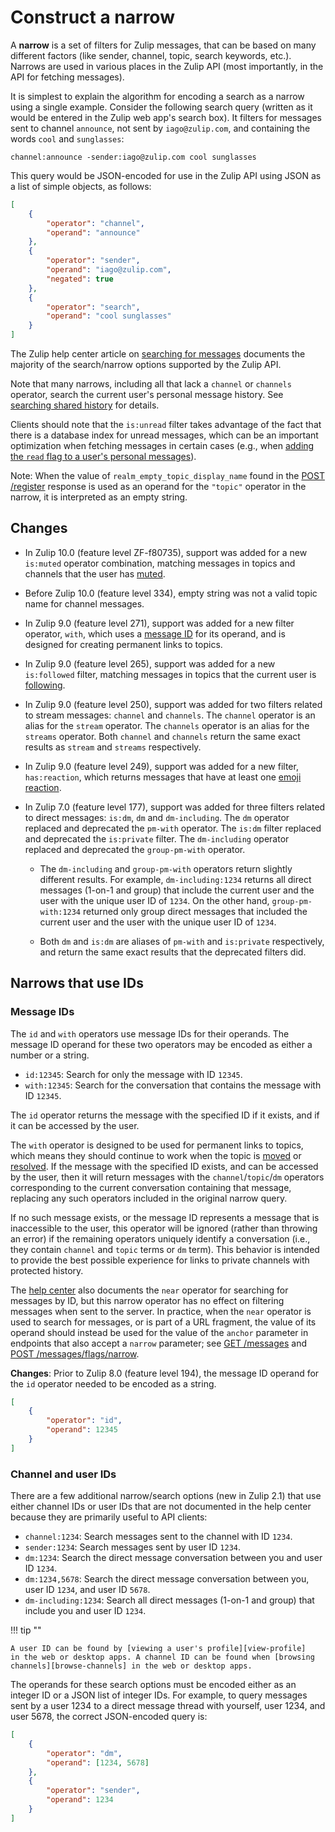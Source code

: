 # Construct a narrow

A **narrow** is a set of filters for Zulip messages, that can be based
on many different factors (like sender, channel, topic, search
keywords, etc.). Narrows are used in various places in the Zulip
API (most importantly, in the API for fetching messages).

It is simplest to explain the algorithm for encoding a search as a
narrow using a single example. Consider the following search query
(written as it would be entered in the Zulip web app's search box).
It filters for messages sent to channel `announce`, not sent by
`iago@zulip.com`, and containing the words `cool` and `sunglasses`:

```
channel:announce -sender:iago@zulip.com cool sunglasses
```

This query would be JSON-encoded for use in the Zulip API using JSON
as a list of simple objects, as follows:

```json
[
    {
        "operator": "channel",
        "operand": "announce"
    },
    {
        "operator": "sender",
        "operand": "iago@zulip.com",
        "negated": true
    },
    {
        "operator": "search",
        "operand": "cool sunglasses"
    }
]
```

The Zulip help center article on [searching for messages](/help/search-for-messages)
documents the majority of the search/narrow options supported by the
Zulip API.

Note that many narrows, including all that lack a `channel` or `channels`
operator, search the current user's personal message history. See
[searching shared history](/help/search-for-messages#searching-shared-history)
for details.

Clients should note that the `is:unread` filter takes advantage of the
fact that there is a database index for unread messages, which can be an
important optimization when fetching messages in certain cases (e.g.,
when [adding the `read` flag to a user's personal
messages](/api/update-message-flags-for-narrow)).

Note: When the value of `realm_empty_topic_display_name` found in
the [POST /register](/api/register-queue) response is used as an operand
for the `"topic"` operator in the narrow, it is interpreted
as an empty string.

## Changes

* In Zulip 10.0 (feature level ZF-f80735), support was added for a new
  `is:muted` operator combination, matching messages in topics and
  channels that the user has [muted](/help/mute-a-topic).

* Before Zulip 10.0 (feature level 334), empty string was not a valid
  topic name for channel messages.

* In Zulip 9.0 (feature level 271), support was added for a new filter
  operator, `with`, which uses a [message ID](#message-ids) for its
  operand, and is designed for creating permanent links to topics.

* In Zulip 9.0 (feature level 265), support was added for a new
  `is:followed` filter, matching messages in topics that the current
  user is [following](/help/follow-a-topic).

* In Zulip 9.0 (feature level 250), support was added for two filters
  related to stream messages: `channel` and `channels`. The `channel`
  operator is an alias for the `stream` operator. The `channels`
  operator is an alias for the `streams` operator. Both `channel` and
  `channels` return the same exact results as `stream` and `streams`
  respectively.

* In Zulip 9.0 (feature level 249), support was added for a new filter,
  `has:reaction`, which returns messages that have at least one [emoji
  reaction](/help/emoji-reactions).

* In Zulip 7.0 (feature level 177), support was added for three filters
  related to direct messages: `is:dm`, `dm` and `dm-including`. The
  `dm` operator replaced and deprecated the `pm-with` operator. The
  `is:dm` filter replaced and deprecated the `is:private` filter. The
  `dm-including` operator replaced and deprecated the `group-pm-with`
  operator.

    * The `dm-including` and `group-pm-with` operators return slightly
      different results. For example, `dm-including:1234` returns all
      direct messages (1-on-1 and group) that include the current user
      and the user with the unique user ID of `1234`. On the other hand,
      `group-pm-with:1234` returned only group direct messages that
      included the current user and the user with the unique user ID of
      `1234`.

    * Both `dm` and `is:dm` are aliases of `pm-with` and `is:private`
      respectively, and return the same exact results that the
      deprecated filters did.

## Narrows that use IDs

### Message IDs

The `id` and `with` operators use message IDs for their operands. The
message ID operand for these two operators may be encoded as either a
number or a string.

* `id:12345`: Search for only the message with ID `12345`.
* `with:12345`: Search for the conversation that contains the message
  with ID `12345`.

The `id` operator returns the message with the specified ID if it exists,
and if it can be accessed by the user.

The `with` operator is designed to be used for permanent links to
topics, which means they should continue to work when the topic is
[moved](/help/move-content-to-another-topic) or
[resolved](/help/resolve-a-topic). If the message with the specified
ID exists, and can be accessed by the user, then it will return
messages with the `channel`/`topic`/`dm` operators corresponding to
the current conversation containing that message, replacing any such
operators included in the original narrow query.

If no such message exists, or the message ID represents a message that
is inaccessible to the user, this operator will be ignored (rather
than throwing an error) if the remaining operators uniquely identify a
conversation (i.e., they contain `channel` and `topic` terms or `dm`
term). This behavior is intended to provide the best possible
experience for links to private channels with protected history.

The [help center](/help/search-for-messages#search-by-message-id) also
documents the `near` operator for searching for messages by ID, but
this narrow operator has no effect on filtering messages when sent to
the server. In practice, when the `near` operator is used to search for
messages, or is part of a URL fragment, the value of its operand should
instead be used for the value of the `anchor` parameter in endpoints
that also accept a `narrow` parameter; see
[GET /messages][anchor-get-messages] and
[POST /messages/flags/narrow][anchor-post-flags].

**Changes**: Prior to Zulip 8.0 (feature level 194), the message ID
operand for the `id` operator needed to be encoded as a string.


```json
[
    {
        "operator": "id",
        "operand": 12345
    }
]
```

### Channel and user IDs

There are a few additional narrow/search options (new in Zulip 2.1)
that use either channel IDs or user IDs that are not documented in the
help center because they are primarily useful to API clients:

* `channel:1234`: Search messages sent to the channel with ID `1234`.
* `sender:1234`: Search messages sent by user ID `1234`.
* `dm:1234`: Search the direct message conversation between
  you and user ID `1234`.
* `dm:1234,5678`: Search the direct message conversation between
  you, user ID `1234`, and user ID `5678`.
* `dm-including:1234`: Search all direct messages (1-on-1 and group)
  that include you and user ID `1234`.

!!! tip ""

    A user ID can be found by [viewing a user's profile][view-profile]
    in the web or desktop apps. A channel ID can be found when [browsing
    channels][browse-channels] in the web or desktop apps.

The operands for these search options must be encoded either as an
integer ID or a JSON list of integer IDs. For example, to query
messages sent by a user 1234 to a direct message thread with yourself,
user 1234, and user 5678, the correct JSON-encoded query is:

```json
[
    {
        "operator": "dm",
        "operand": [1234, 5678]
    },
    {
        "operator": "sender",
        "operand": 1234
    }
]
```

[view-profile]: /help/view-someones-profile
[browse-channels]: /help/introduction-to-channels#browse-and-subscribe-to-channels
[anchor-get-messages]: /api/get-messages#parameter-anchor
[anchor-post-flags]: /api/update-message-flags-for-narrow#parameter-anchor
